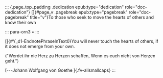 ::: {.page_top_padding .dedication epub:type="dedication" role="doc-dedication"}
[]{#page_v .pagebreak epub:type="pagebreak" role="doc-pagebreak"
title="v"}To those who seek to move the hearts of others and know their
own

::: para-orn3
•
:::

[]{#Y_d1-EndnotePhraseInText0}You will never touch the hearts of others,
if it does not emerge from your own.

("Werdet ihr nie Herz zu Herzen schaffen, Wenn es euch nicht von Herzen
geht.")

[---Johann Wolfgang von Goethe ]{.fv-allsmallcaps}
:::
